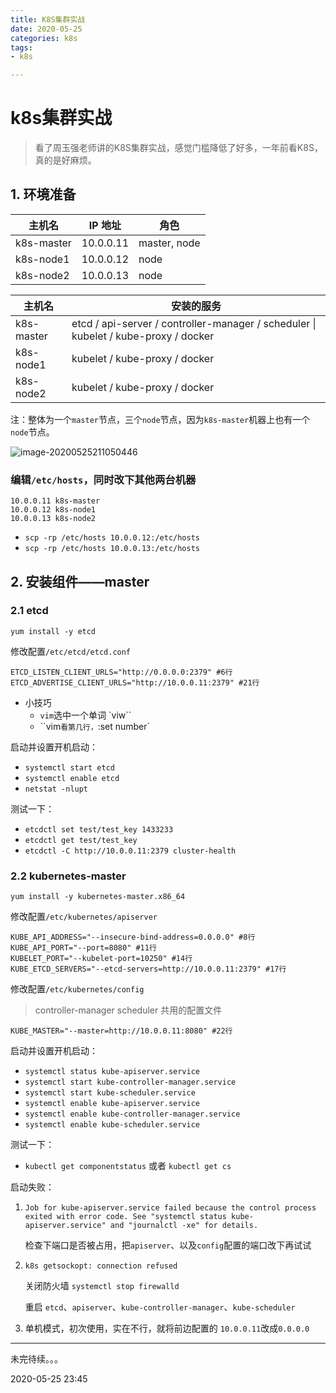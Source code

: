 ```yaml
---
title: K8S集群实战
date: 2020-05-25
categories: k8s
tags:
- k8s

---
```



# k8s集群实战

> 看了周玉强老师讲的K8S集群实战，感觉门槛降低了好多，一年前看K8S，真的是好麻烦。

## 1. 环境准备

| 主机名     | IP 地址   | 角色         |
| ---------- | --------- | ------------ |
| k8s-master | 10.0.0.11 | master, node |
| k8s-node1  | 10.0.0.12 | node         |
| k8s-node2  | 10.0.0.13 | node         |

| 主机名     | 安装的服务                                                   |
| ---------- | ------------------------------------------------------------ |
| k8s-master | etcd / api-server / controller-manager / scheduler \| kubelet / kube-proxy / docker |
| k8s-node1  | kubelet / kube-proxy / docker                                |
| k8s-node2  | kubelet / kube-proxy / docker                                |

注：整体为一个`master`节点，三个`node`节点，因为`k8s-master`机器上也有一个`node`节点。

![image-20200525211050446](C:\Users\amos\AppData\Roaming\Typora\typora-user-images\image-20200525211050446.png)

### 编辑`/etc/hosts`，同时改下其他两台机器

```shell
10.0.0.11 k8s-master
10.0.0.12 k8s-node1
10.0.0.13 k8s-node2
```

- `scp -rp /etc/hosts 10.0.0.12:/etc/hosts`
- `scp -rp /etc/hosts 10.0.0.13:/etc/hosts`

## 2. 安装组件——master

### 2.1 etcd

`yum install -y etcd`

修改配置`/etc/etcd/etcd.conf`

```shell
ETCD_LISTEN_CLIENT_URLS="http://0.0.0.0:2379" #6行
ETCD_ADVERTISE_CLIENT_URLS="http://10.0.0.11:2379" #21行
```

- 小技巧
  - `vim`选中一个单词 `viw``
  - ``vim`看第几行，`:set number`

启动并设置开机启动：

- `systemctl start etcd`
- `systemctl enable etcd`
- `netstat -nlupt`

测试一下：

- `etcdctl set test/test_key 1433233`
- `etcdctl get test/test_key`
- `etcdctl -C http://10.0.0.11:2379 cluster-health`

### 2.2 kubernetes-master

`yum install -y kubernetes-master.x86_64`

修改配置`/etc/kubernetes/apiserver`

```shell
KUBE_API_ADDRESS="--insecure-bind-address=0.0.0.0" #8行
KUBE_API_PORT="--port=8080" #11行
KUBELET_PORT="--kubelet-port=10250" #14行
KUBE_ETCD_SERVERS="--etcd-servers=http://10.0.0.11:2379" #17行
```

修改配置`/etc/kubernetes/config`

> controller-manager scheduler 共用的配置文件

```shell
KUBE_MASTER="--master=http://10.0.0.11:8080" #22行
```

启动并设置开机启动：

- `systemctl status kube-apiserver.service`
- `systemctl start kube-controller-manager.service`
- `systemctl start kube-scheduler.service`
- `systemctl enable kube-apiserver.service`
- `systemctl enable kube-controller-manager.service`
- `systemctl enable kube-scheduler.service`

测试一下：

- `kubectl get componentstatus` 或者 `kubectl get cs`

启动失败：

1. `Job for kube-apiserver.service failed because the control process exited with error code. See "systemctl status kube-apiserver.service" and "journalctl -xe" for details.`

   检查下端口是否被占用，把`apiserver`、以及`config`配置的端口改下再试试

2. `k8s getsockopt: connection refused`

   关闭防火墙 `systemctl stop firewalld`

   重启 `etcd`、`apiserver`、`kube-controller-manager`、`kube-scheduler`

3. 单机模式，初次使用，实在不行，就将前边配置的 `10.0.0.11`改成`0.0.0.0`

---

未完待续。。。

2020-05-25 23:45

